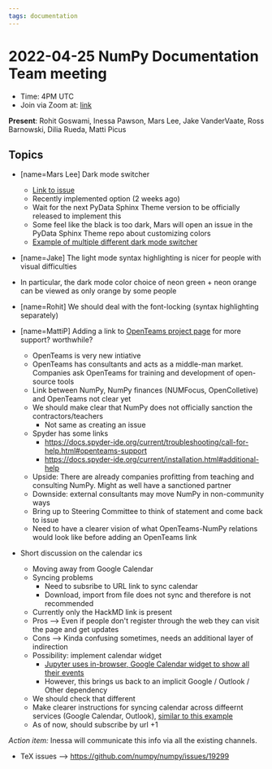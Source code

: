 ```yaml
---
tags: documentation
---
```


# 2022-04-25 NumPy Documentation Team meeting

- Time: 4PM UTC
- Join via Zoom at: [link](https://zoom.us/j/96219574921?pwd=VTRNeGwwOUlrYVNYSENpVVBRRjlkZz09)

**Present**: Rohit Goswami, Inessa Pawson, Mars Lee, Jake VanderVaate, Ross Barnowski, Dilia Rueda, Matti Picus

## Topics

- [name=Mars Lee] Dark mode switcher
    - [Link to issue](https://github.com/numpy/numpy/issues/21390)
    - Recently implemented option (2 weeks ago)
    - Wait for the next PyData Sphinx Theme version to be officially released to implement this
    - Some feel like the black is too dark, Mars will open an issue in the PyData Sphinx Theme repo about customizing colors
    - [Example of multiple different dark mode switcher](https://doc.rust-lang.org/stable/book/)
- [name=Jake] The light mode syntax highlighting is nicer for people with visual difficulties
- In particular, the dark mode color choice of neon green + neon orange can be viewed as only orange by some people
- [name=Rohit] We should deal with the font-locking (syntax highlighting separately)

- [name=MattiP] Adding a link to [OpenTeams project page](https://www.openteams.com/app/marketplace/project-page-2/587809) for more support? worthwhile?
    - OpenTeams is very new intiative
    - OpenTeams has consultants and acts as a middle-man market. Companies ask OpenTeams for training and development of open-source tools
    - Link between NumPy, NumPy finances (NUMFocus, OpenColletive) and OpenTeams not clear yet
    - We should make clear that NumPy does not officially sanction the contractors/teachers
        - Not same as creating an issue
    - Spyder has some links 
      - https://docs.spyder-ide.org/current/troubleshooting/call-for-help.html#openteams-support
      - https://docs.spyder-ide.org/current/installation.html#additional-help
  - Upside: There are already companies profitting from teaching and consulting NumPy. Might as well have a sanctioned partner 
  - Downside: external consultants may move NumPy in non-community ways
  - Bring up to Steering Committee to think of statement and come back to issue
  - Need to have a clearer vision of what OpenTeams-NumPy relations would look like before adding an OpenTeams link

- Short discussion on the calendar ics
    - Moving away from Google Calendar
    - Syncing problems
        - Need to subsribe to URL link to sync calendar
        - Download, import from file does not sync and therefore is not recommended
    - Currently only the HackMD link is present
    - Pros --> Even if people don't register through the web they can visit the page and get updates
    - Cons --> Kinda confusing sometimes, needs an additional layer of indirection
    - Possibility: implement calendar widget
        - [Jupyter uses in-browser, Google Calendar widget to show all their events](https://jupyter.org/community#calendar)
        - However, this brings us back to an implicit Google / Outlook / Other dependency
    - We should check that different
    - Make clearer instructions for syncing calendar across diffeernt services (Google Calendar, Outlook), [similar to this example](https://scientific-python.org/calendars/)
    - As of now, should subscribe by url +1

*Action item:* Inessa will communicate this info via all the existing channels.

- TeX issues --> https://github.com/numpy/numpy/issues/19299
